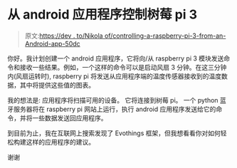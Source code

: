 # 从 android 应用程序控制树莓 pi 3

> 原文:[https://dev . to/Nikola of/controlling-a-raspberry-pi-3-from-an-Android-app-50dc](https://dev.to/nikolaof/controlling-a-raspberry-pi-3-from-an-android-app-50dc)

你好。我计划创建一个 android 应用程序，它将向/从 raspberry pi 3 模块发送命令和接收一些结果。例如，一个这样的命令可以是启动风扇 3 分钟。在这三分钟内(风扇运转时), raspberry pi 将发送从应用程序端的温度传感器接收到的温度数据，其中将提供这些值的图表。

我的想法是:
应用程序将扫描可用的设备。
它将连接到树莓 pi。
一个 python 蓝牙服务器将在 raspberry pi 网站上运行，执行 android 应用程序发送给它的命令，并将一些数据发送回应用程序。

到目前为止，我在互联网上搜索发现了 Evothings 框架，但我想看看你对如何轻松构建这样的应用程序的建议。

谢谢